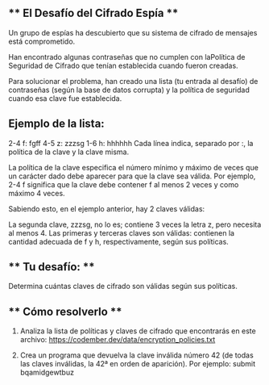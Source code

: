 ## ** El Desafío del Cifrado Espía **
Un grupo de espías ha descubierto que su sistema de cifrado de mensajes está comprometido.

Han encontrado algunas contraseñas que no cumplen con laPolítica de Seguridad de Cifrado que tenían establecida cuando fueron creadas.

Para solucionar el problema, han creado una lista (tu entrada al desafío) de contraseñas (según la base de datos corrupta) y la política de seguridad cuando esa clave fue establecida.

## Ejemplo de la lista:

2-4 f: fgff
4-5 z: zzzsg
1-6 h: hhhhhh
Cada línea indica, separado por :, la política de la clave y la clave misma.

La política de la clave especifica el número mínimo y máximo de veces que un carácter dado debe aparecer para que la clave sea válida. Por ejemplo, 2-4 f significa que la clave debe contener f al menos 2 veces y como máximo 4 veces.

Sabiendo esto, en el ejemplo anterior, hay 2 claves válidas:

La segunda clave, zzzsg, no lo es; contiene 3 veces la letra z, pero necesita al menos 4. Las primeras y terceras claves son válidas: contienen la cantidad adecuada de f y h, respectivamente, según sus políticas.

## ** Tu desafío: **
Determina cuántas claves de cifrado son válidas según sus políticas.

## ** Cómo resolverlo **
1. Analiza la lista de políticas y claves de cifrado que encontrarás en este archivo: https://codember.dev/data/encryption_policies.txt

2. Crea un programa que devuelva la clave inválida número 42 (de todas las claves inválidas, la 42ª en orden de aparición). Por ejemplo:
submit bqamidgewtbuz